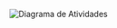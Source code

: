 ![Diagrama de Atividades](https://github.com/user-attachments/assets/a05c308c-0ec8-411c-9245-c0d8b46a834c)
